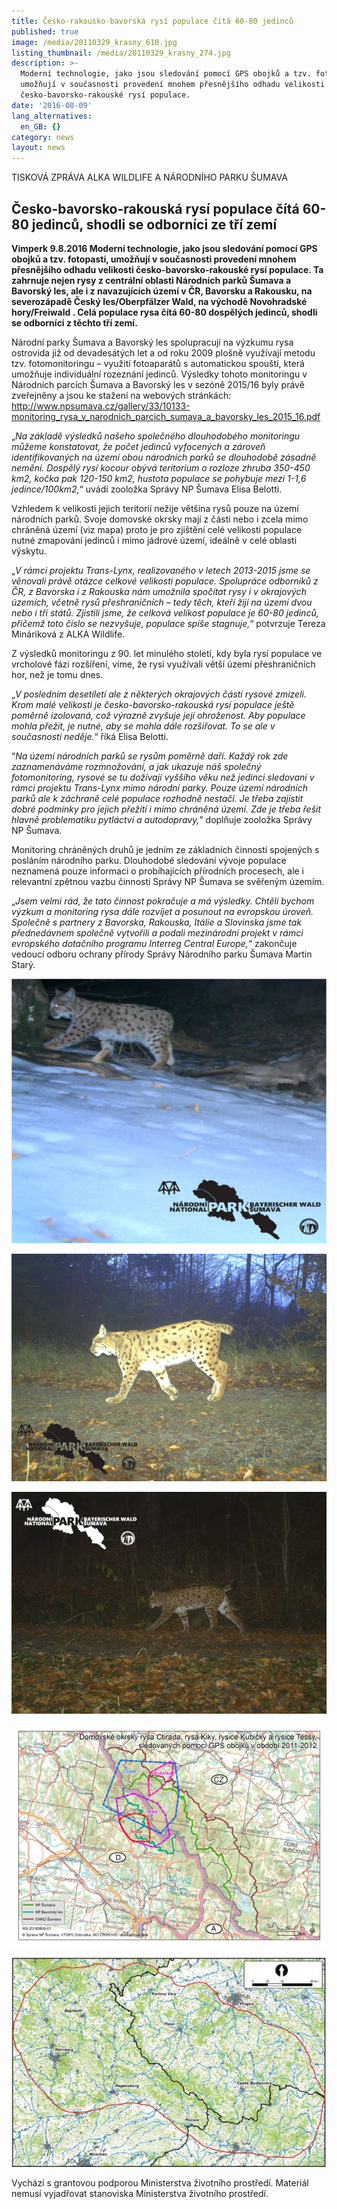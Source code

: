 ```yaml
---
title: Česko-rakousko-bavorská rysí populace čítá 60-80 jedinců
published: true
image: /media/20110329_krasny_610.jpg
listing_thumbnail: /media/20110329_krasny_274.jpg
description: >-
  Moderní technologie, jako jsou sledování pomocí GPS obojků a tzv. fotopastí,
  umožňují v současnosti provedení mnohem přesnějšího odhadu velikosti
  česko-bavorsko-rakouské rysí populace.
date: '2016-08-09'
lang_alternatives:
  en_GB: {}
category: news
layout: news
---
```

TISKOVÁ ZPRÁVA ALKA WILDLIFE A NÁRODNÍHO PARKU ŠUMAVA

## Česko-bavorsko-rakouská rysí populace čítá 60-80 jedinců, shodli se odborníci ze tří zemí

**Vimperk 9.8.2016 Moderní technologie, jako jsou sledování pomocí GPS obojků a tzv. fotopastí, umožňují v současnosti provedení mnohem přesnějšího odhadu velikosti česko-bavorsko-rakouské rysí populace. Ta zahrnuje nejen rysy z centrální oblasti Národních parků Šumava a Bavorský les, ale i z navazujících území v ČR, Bavorsku a Rakousku, na severozápadě Český les/Oberpfälzer Wald, na východě Novohradské hory/Freiwald . Celá populace rysa čítá 60-80 dospělých jedinců, shodli se odborníci z těchto tří zemí.**

Národní parky Šumava a Bavorský les spolupracují na výzkumu rysa ostrovida již od devadesátých let a od roku 2009 plošně využívají metodu tzv. fotomonitoringu – využití fotoaparátů s automatickou spouští, která umožňuje individuální rozeznání jedinců. Výsledky tohoto monitoringu v Národních parcích Šumava a Bavorský les v sezóně 2015/16 byly právě zveřejněny a jsou ke stažení na webových stránkách: [http://www.npsumava.cz/gallery/33/10133-monitoring_rysa_v_narodnich_parcich_sumava_a_bavorsky_les_2015_16.pdf
](http://www.npsumava.cz/gallery/33/10133-monitoring_rysa_v_narodnich_parcich_sumava_a_bavorsky_les_2015_16.pdf)

„_Na základě výsledků našeho společného dlouhodobého monitoringu můžeme konstatovat, že počet jedinců vyfocených a zároveň identifikovaných na území obou národních parků se dlouhodobě zásadně nemění. Dospělý rysí kocour obývá teritorium o rozloze zhruba 350-450 km2, kočka pak 120-150 km2, hustota populace se pohybuje mezi 1-1,6 jedince/100km2,_“ uvádí zooložka Správy NP Šumava Elisa Belotti. 

Vzhledem k velikosti jejich teritorií nežije většina rysů pouze na území národních parků. Svoje domovské okrsky mají z části nebo i zcela mimo chráněná území (viz mapa) proto je pro zjištění celé velikosti populace nutné zmapování jedinců i mimo jádrové území, ideálně v celé oblasti výskytu.

„_V rámci projektu Trans-Lynx, realizovaného v letech 2013-2015 jsme se věnovali právě otázce celkové velikosti populace. Spolupráce odborníků z ČR, z Bavorska i z Rakouska nám umožnila spočítat rysy i v okrajových územích, včetně rysů přeshraničních – tedy těch, kteří žijí na území dvou nebo i tří států. Zjistili jsme, že celková velikost populace je 60-80 jedinců, přičemž toto číslo se nezvyšuje, populace spíše stagnuje,_“ potvrzuje Tereza Mináriková z ALKA Wildlife. 

Z výsledků monitoringu z 90. let minulého století, kdy byla rysí populace ve vrcholové fázi rozšíření, víme, že rysi využívali větší území přeshraničních hor, než je tomu dnes.

„_V posledním desetiletí ale z některých okrajových částí rysové zmizeli. Krom malé velikosti je česko-bavorsko-rakouská rysí populace ještě poměrně izolovaná, což výrazně zvyšuje její ohroženost. Aby populace mohla přežít, je nutné, aby se mohla dále rozšiřovat. To se ale v současnosti neděje._“ říká Elisa Belotti.

“_Na území národních parků se rysům poměrně daří. Každý rok zde zaznamenáváme rozmnožování, a jak ukazuje náš společný fotomonitoring, rysové se tu dožívají vyššího věku než jedinci sledovaní v rámci projektu Trans-Lynx mimo národní parky. Pouze území národních parků ale k záchraně celé populace rozhodně nestačí. Je třeba zajistit dobré podmínky pro jejich přežití i mimo chráněná území. Zde je třeba řešit hlavně problematiku pytláctví a autodopravy,_” doplňuje zooložka Správy NP Šumava.

Monitoring chráněných druhů je jedním ze základních činností spojených s posláním národního parku. Dlouhodobé sledování vývoje populace neznamená pouze informaci o probíhajících přírodních procesech, ale i relevantní zpětnou vazbu činnosti Správy NP Šumava se svěřeným územím.

„_Jsem velmi rád, že tato činnost pokračuje a má výsledky. Chtěli bychom výzkum a monitoring rysa dále rozvíjet a posunout na evropskou úroveň. Společně s partnery z Bavorska, Rakouska, Itálie a Slovinska jsme tak přednedávnem společně vytvořili a podali mezinárodní projekt v rámci evropského dotačního programu Interreg Central Europe,_“ zakončuje vedoucí odboru ochrany přírody Správy Národního parku Šumava Martin Starý. 

![](/media/foto2-2009_02_08_610.jpg "mladý rys Krásný")

![](/media/foto3-2013_11_01_610.jpg "dospělý rys Krásný")

![](/media/foto4-2014_10_28_610.jpg "dospělý rys Krásný")

![](/media/mapa_610.jpg "domovské okrsky rysů")

![](/media/oblast_bba_610.jpg "oblast česko-rakousko-bavorské populace rysa ostrovida")

Vychází s grantovou podporou Ministerstva životního prostředí. Materiál nemusí vyjadřovat stanoviska Ministerstva životního prostředí.
